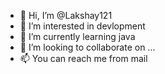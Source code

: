 - 👋 Hi, I’m @Lakshay121
- 👀 I’m interested in devlopment
- 🌱 I’m currently learning java 
- 💞️ I’m looking to collaborate on ...
- 📫 You can reach me from mail 

<!---
Lakshay121/Lakshay121 is a ✨ special ✨ repository because its `README.md` (this file) appears on your GitHub profile.
You can click the Preview link to take a look at your changes.
--->

